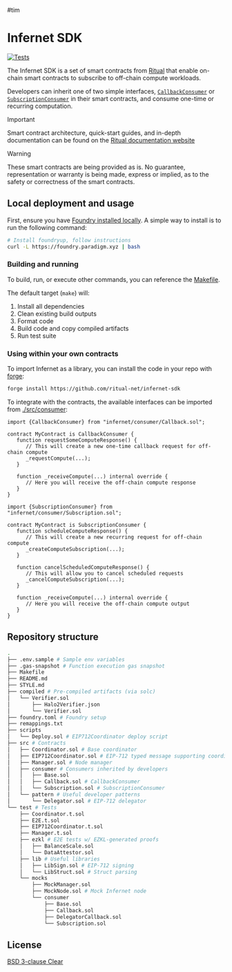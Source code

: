 #tim

# Infernet SDK

[![Tests](https://github.com/ritual-net/infernet-sdk/actions/workflows/test_contracts.yml/badge.svg)](https://github.com/ritual-net/infernet-sdk/actions/workflows/test_contracts.yml)

The Infernet SDK is a set of smart contracts from [Ritual](https://ritual.net) that enable on-chain smart contracts to subscribe to off-chain compute workloads.

Developers can inherit one of two simple interfaces, [`CallbackConsumer`](./src/consumer/Callback.sol) or [`SubscriptionConsumer`](./src/consumer/Subscription.sol) in their smart contracts, and consume one-time or recurring computation.

> [!IMPORTANT]
> Smart contract architecture, quick-start guides, and in-depth documentation can be found on the [Ritual documentation website](https://docs.ritual.net/infernet/sdk/architecture)

> [!WARNING]
> These smart contracts are being provided as is. No guarantee, representation or warranty is being made, express or implied, as to the safety or correctness of the smart contracts.

## Local deployment and usage

First, ensure you have [Foundry installed locally](https://book.getfoundry.sh/getting-started/installation). A simple way to install is to run the following command:

```bash
# Install foundryup, follow instructions
curl -L https://foundry.paradigm.xyz | bash
```

### Building and running

To build, run, or execute other commands, you can reference the [Makefile](./Makefile).

The default target (`make`) will:

1. Install all dependencies
2. Clean existing build outputs
3. Format code
4. Build code and copy compiled artifacts
5. Run test suite

### Using within your own contracts

To import Infernet as a library, you can install the code in your repo with [forge](https://book.getfoundry.sh/forge/):

```bash
forge install https://github.com/ritual-net/infernet-sdk
```

To integrate with the contracts, the available interfaces can be imported from [./src/consumer](./src/consumer/):

```solidity
import {CallbackConsumer} from "infernet/consumer/Callback.sol";

contract MyContract is CallbackConsumer {
   function requestSomeComputeResponse() {
      // This will create a new one-time callback request for off-chain compute
      _requestCompute(...);
   }

   function _receiveCompute(...) internal override {
      // Here you will receive the off-chain compute response
   }
}
```

```solidity
import {SubscriptionConsumer} from "infernet/consumer/Subscription.sol";

contract MyContract is SubscriptionConsumer {
   function scheduleComputeResponse() {
      // This will create a new recurring request for off-chain compute
      _createComputeSubscription(...);
   }

   function cancelScheduledComputeResponse() {
      // This will allow you to cancel scheduled requests
      _cancelComputeSubscription(...);
   }

   function _receiveCompute(...) internal override {
      // Here you will receive the off-chain compute output
   }
}
```

## Repository structure

```bash
.
├── .env.sample # Sample env variables
├── .gas-snapshot # Function execution gas snapshot
├── Makefile
├── README.md
├── STYLE.md
├── compiled # Pre-compiled artifacts (via solc)
│   └── Verifier.sol
│       ├── Halo2Verifier.json
│       └── Verifier.sol
├── foundry.toml # Foundry setup
├── remappings.txt
├── scripts
│   └── Deploy.sol # EIP712Coordinator deploy script
├── src # Contracts
│   ├── Coordinator.sol # Base coordinator
│   ├── EIP712Coordinator.sol # EIP-712 typed message supporting coordinator
│   ├── Manager.sol # Node manager
│   ├── consumer # Consumers inherited by developers
│   │   ├── Base.sol
│   │   ├── Callback.sol # CallbackConsumer
│   │   └── Subscription.sol # SubscriptionConsumer
│   └── pattern # Useful developer patterns
│       └── Delegator.sol # EIP-712 delegator
└── test # Tests
    ├── Coordinator.t.sol
    ├── E2E.t.sol
    ├── EIP712Coordinator.t.sol
    ├── Manager.t.sol
    ├── ezkl # E2E tests w/ EZKL-generated proofs
    │   ├── BalanceScale.sol
    │   └── DataAttestor.sol
    ├── lib # Useful libraries
    │   ├── LibSign.sol # EIP-712 signing
    │   └── LibStruct.sol # Struct parsing
    └── mocks
        ├── MockManager.sol
        ├── MockNode.sol # Mock Infernet node
        └── consumer
            ├── Base.sol
            ├── Callback.sol
            ├── DelegatorCallback.sol
            └── Subscription.sol
```

## License

[BSD 3-clause Clear](./LICENSE)
